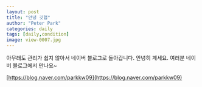 ```yaml
---
layout: post
title: "안녕 깃헙"
author: "Peter Park"
categories: daily
tags: [daily,condition]
image: view-0007.jpg
---
```


아무래도 관리가 쉽지 않아서 네이버 블로그로 돌아갑니다.
안녕히 계세요. 여러분 네이버 블로그에서 만나요~

[https://blog.naver.com/parkkw09](https://blog.naver.com/parkkw09)
